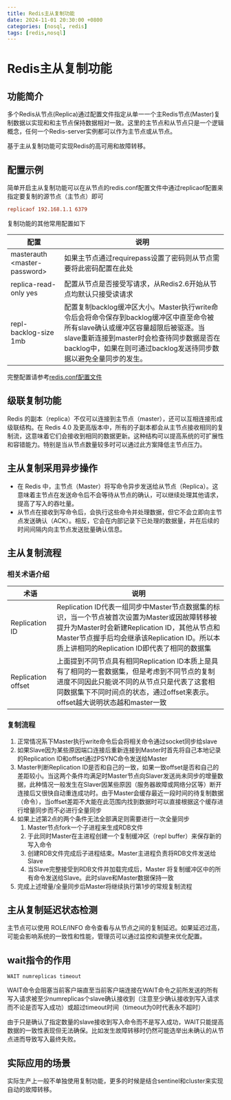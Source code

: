 ```yaml
---
title: Redis主从复制功能
date: 2024-11-01 20:30:00 +0800
categories: [nosql, redis]
tags: [redis,nosql]     
---
```


# Redis主从复制功能

## 功能简介
多个Redis从节点(Replica)通过配置文件指定从单一一个主Redis节点(Master)复制数据以实现和和主节点保持数据相对一致。这里的主节点和从节点只是一个逻辑概念，任何一个Redis-server实例都可以作为主节点或从节点。

基于主从复制功能可实现Redis的高可用和故障转移。

## 配置示例
简单开启主从复制功能可以在从节点的redis.conf配置文件中通过replicaof配置来指定要复制的源节点（主节点）即可
```conf
replicaof 192.168.1.1 6379
```
复制功能的其他常用配置如下

| 配置                           | 说明                                                                                                                                                                                                                                              |
| ------------------------------ | ------------------------------------------------------------------------------------------------------------------------------------------------------------------------------------------------------------------------------------------------- |
| masterauth \<master-password\> | 如果主节点通过requirepass设置了密码则从节点需要将此密码配置在此处                                                                                                                                                                                 |
| replica-read-only yes          | 配置从节点是否接受写请求，从Redis2.6开始从节点均默认只接受读请求                                                                                                                                                                                  |
| repl-backlog-size 1mb          | 配置复制backlog缓冲区大小。Master执行write命令后会将命令保存到backlog缓冲区中直至命令被所有slave确认或缓冲区容量超限后被驱逐。当slave重新连接到master时会检查待同步数据是否在backlog中，如果在则可通过backlog发送待同步数据以避免全量同步的发生。 |

完整配置请参考[redis.conf配置文件](https://raw.githubusercontent.com/redis/redis/unstable/redis.conf)

## 级联复制功能
Redis 的副本（replica）不仅可以连接到主节点（master），还可以互相连接形成级联结构。在 Redis 4.0 及更高版本中，所有的子副本都会从主节点接收相同的复制流，这意味着它们会接收到相同的数据更新。这种结构可以提高系统的可扩展性和容错能力。特别是当从节点数量较多时可以通过此方案降低主节点压力。

## 主从复制采用异步操作
- 在 Redis 中，主节点（Master）将写命令异步发送给从节点（Replica）。这意味着主节点在发送命令后不会等待从节点的确认，可以继续处理其他请求，提高了写入的吞吐量。
- 从节点在接收到写命令后，会执行这些命令并处理数据，但它不会立即向主节点发送确认（ACK）。相反，它会在内部记录下已处理的数据量，并在后续的时间间隔内向主节点发送批量确认信息。

## 主从复制流程
### 相关术语介绍
| 术语               | 说明                                                                                                                                                                                                                                         |
| ------------------ | -------------------------------------------------------------------------------------------------------------------------------------------------------------------------------------------------------------------------------------------- |
| Replication ID     | Replication ID代表一组同步中Master节点数据集的标识，当一个节点被首次设置为Master或因故障转移被提升为Master时会新建Replication ID，其他从节点和Master节点握手后均会继承该Replication ID。所以本质上讲相同的Replication ID即代表了相同的数据集 |
| Replication offset | 上面提到不同节点具有相同Replication ID本质上是具有了相同的一套数据集，但是考虑到不同节点的复制进度不同因此只能说不同的从节点只是代表了这套相同数据集下不同时间点的状态，通过offset来表示。offset越大说明状态越和master一致                   |

### 复制流程
1. 正常情况系下Master执行write命令后会将相关命令通过socket同步给slave
2. 如果Slave因为某些原因端口连接后重新连接到Master时首先将自己本地记录的Replication ID和offset通过PSYNC命令发送给Master
3. Master判断Replication ID是否和自己的一致，如果一致offset是否和自己的差距较小。当这两个条件均满足时Master节点向Slaver发送尚未同步的增量数据，此种情况一般发生在Slaver因某些原因（服务器故障或网络分区等）断开连接后又很快自动重连成功时。由于Master会缓存最近一段时间的待复制数据（命令），当offset差距不大能在此范围内找到数据时可以直接根据这个缓存进行增量同步而不必进行全量同步
4. 如果上述第2点的两个条件无法全部满足则需要进行一次全量同步
   1. Master节点fork一个子进程来生成RDB文件
   2. 于此同时Master在主进程创建一个复制缓冲区（repl buffer）来保存新的写入命令
   3. 创建RDB文件完成后子进程结束。Master主进程负责将RDB文件发送给Slave
   4. 当Slave完整接受到RDB文件并加载完成后，Master 将复制缓冲区中的所有命令发送给Slave。此时slave和Master数据保持一致
5. 完成上述增量/全量同步后Master将继续执行第1步的常规复制流程

## 主从复制延迟状态检测
主节点可以使用 ROLE/INFO 命令查看与从节点之间的复制延迟。如果延迟过高，可能会影响系统的一致性和性能，管理员可以通过监控和调整来优化配置。

## wait指令的作用
```
WAIT numreplicas timeout
```
WAIT命令会阻塞当前客户端直至当前客户端连接在WAIT命令之前所发送的所有写入请求被至少numreplicas个slave确认接收到（注意至少确认接收到写入请求而不论是否写入成功）或超过timeout时间（timeout为0时代表永不超时）

由于只是确认了指定数量的slave接收到写入命令而不是写入成功，WAIT只能提高数据的一致性表现但无法确保。比如发生故障转移时仍然可能选举出未确认的从节点进而导致写入最终失败。

## 实际应用的场景
实际生产上一般不单独使用复制功能，更多的时候是结合sentinel和cluster来实现自动的故障转移。